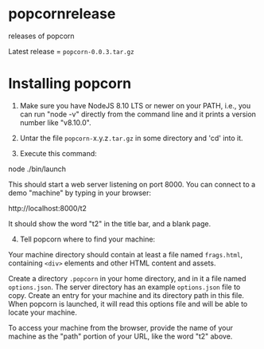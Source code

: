 # popcornrelease
releases of popcorn

Latest release = `popcorn-0.0.3.tar.gz`

# Installing popcorn

1. Make sure you have NodeJS 8.10 LTS or newer on your PATH, i.e., you
can run "node -v" directly from the command line and it prints a
version number like "v8.10.0".

2. Untar the file `popcorn-`x.y.z`.tar.gz` in some directory and
'cd' into it.

3. Execute this command:

node ./bin/launch

This should start a web server listening on port 8000. You can connect
to a demo "machine" by typing in your browser:

http://localhost:8000/t2

It should show the word "t2" in the title bar, and a blank page.

4. Tell popcorn where to find your machine:

Your machine directory should contain at least a file named
`frags.html`, containing `<div>` elements and other HTML content and
assets.

Create a directory `.popcorn` in your home directory, and in it a file
named `options.json`. The server directory has an example
`options.json` file to copy.  Create an entry for your machine and its
directory path in this file. When popcorn is launched, it will read
this options file and will be able to locate your machine.

To access your machine from the browser, provide the name of your
machine as the "path" portion of your URL, like the word "t2" above.


